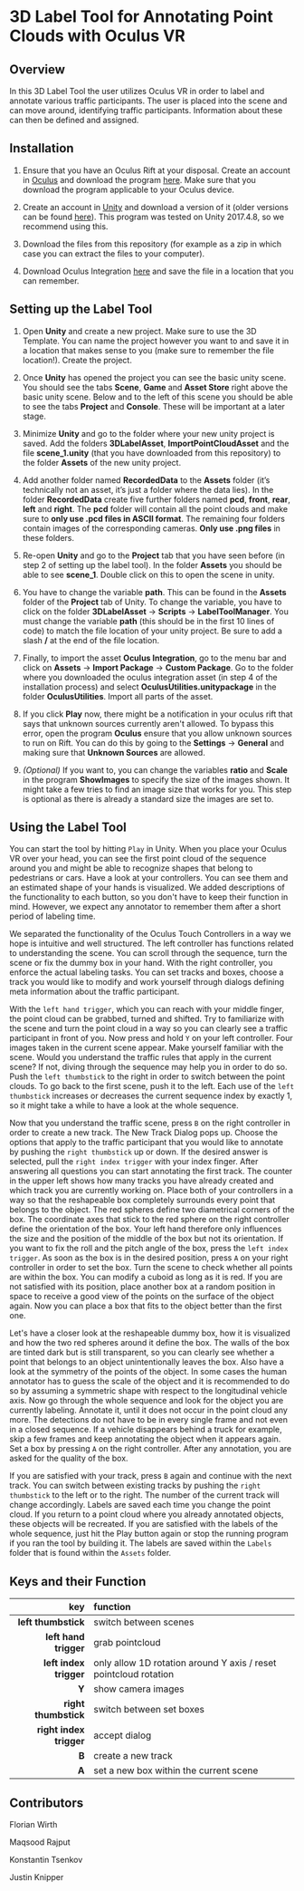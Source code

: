 # 3D Label Tool for Annotating Point Clouds with Oculus VR

## Overview

In this 3D Label Tool the user utilizes Oculus VR in order to label and annotate various traffic participants. The user is placed into the scene and can move around, identifying traffic participants. Information about these can then be defined and assigned.


## Installation

1.  Ensure that you have an Oculus Rift at your disposal. Create an account in [Oculus](https://www.oculus.com/) and download the program [here](https://www.oculus.com/setup/). Make sure that you download the program applicable to your Oculus device.

2.  Create an account in [Unity](https://unity.com/) and download a version of it (older versions can be found [here](https://unity3d.com/de/get-unity/download/archive)). This program was tested on Unity 2017.4.8, so we recommend using this.

3.  Download the files from this repository (for example as a zip in which case you can extract the files to your computer).

4.  Download Oculus Integration [here](https://developer.oculus.com/downloads/package/oculus-utilities-for-unity-5/1.26.0/) and save the file in a location that you can remember.


## Setting up the Label Tool

1.  Open **Unity** and create a new project. Make sure to use the 3D Template. You can name the project however you want to and save it in a location that makes sense to you (make sure to remember the file location!). Create the project.

2.  Once **Unity** has opened the project you can see the basic unity scene. You should see the tabs **Scene**, **Game** and **Asset Store** right above the basic unity scene. Below and to the left of this scene you should be able to see the tabs **Project** and **Console**. These will be important at a later stage.

3.  Minimize **Unity** and go to the folder where your new unity project is saved. Add the folders **3DLabelAsset**, **ImportPointCloudAsset** and the file **scene_1.unity** (that you have downloaded from this repository) to the folder **Assets** of the new unity project.

4.  Add another folder named **RecordedData** to the **Assets** folder (it’s technically not an asset, it’s just a folder where the data lies). In the folder **RecordedData** create five further folders named **pcd**, **front**, **rear**, **left** and **right**. The **pcd** folder will contain all the point clouds and make sure to **only use .pcd files in ASCII format**. The remaining four folders contain images of the corresponding cameras. **Only use .png files** in these folders.

5.  Re-open **Unity** and go to the **Project** tab that you have seen before (in step 2 of setting up the label tool). In the folder **Assets** you should be able to see **scene_1**. Double click on this to open the scene in unity. 

6.  You have to change the variable **path**. This can be found in the **Assets** folder of the **Project** tab of Unity. To change the variable, you have to click on the folder **3DLabelAsset** -> **Scripts** -> **LabelToolManager**. You must change the variable **path**  (this should be in the first 10 lines of code) to match the file location of your unity project. Be sure to add a slash **/** at the end of the file location. 

7.  Finally, to import the asset **Oculus Integration**, go to the menu bar and click on **Assets** -> **Import Package** -> **Custom Package**. Go to the folder where you downloaded the oculus integration asset (in step 4 of the installation process) and select **OculusUtilities.unitypackage** in the folder **OculusUtilities**. Import all parts of the asset.

8.  If you click **Play** now, there might be a notification in your oculus rift that says that unknown sources currently aren't allowed. To bypass this error, open the program **Oculus** ensure that you allow unknown sources to run on Rift. You can do this by going to the **Settings** -> **General** and making sure that **Unknown Sources** are allowed.

9.  *(Optional)* If you want to, you can change the variables **ratio** and **Scale** in the program **ShowImages** to specify the size of the images shown. It might take a few tries to find an image size that works for you. This step is optional as there is already a standard size the images are set to.


## Using the Label Tool

You can start the tool by hitting `Play` in Unity. When you place your Oculus VR over your head, you can see the first point cloud of the sequence around you and might be able to recognize shapes that belong to pedestrians or cars. Have a look at your controllers. You can see them and an estimated shape of your hands is visualized. We added descriptions of the functionality to each button, so you don't have to keep their function in mind. However, we expect any annotator to remember them after a short period of labeling time.

We separated the functionality of the Oculus Touch Controllers in a way we hope is intuitive and well structured. The left controller has functions related to understanding the scene. You can scroll through the sequence, turn the scene or fix the dummy box in your hand. With the right controller, you enforce the actual labeling tasks. You can set tracks and boxes, choose a track you would like to modify and work yourself through dialogs defining meta information about the traffic participant.

With the `left hand trigger`, which you can reach with your middle finger, the point cloud can be grabbed, turned and shifted. Try to familiarize with the scene and turn the point cloud in a way so you can clearly see a traffic participant in front of you. Now press and hold `Y` on your left controller. Four images taken in the current scene appear. Make yourself familiar with the scene. Would you understand the traffic rules that apply in the current scene? If not, diving through the sequence may help you in order to do so. Push the `left thumbstick` to the right in order to switch between the point clouds. To go back to the first scene, push it to the left. Each use of the `left thumbstick` increases or decreases the current sequence index by exactly 1, so it might take a while to have a look at the whole sequence.

Now that you understand the traffic scene, press `B` on the right controller in order to create a new track. The New Track Dialog pops up. Choose the options that apply to the traffic participant that you would like to annotate by pushing the `right thumbstick` up or down. If the desired answer is selected, pull the `right index trigger` with your index finger. After answering all questions you can start annotating the first track. The counter in the upper left shows how many tracks you have already created and which track you are currently working on. Place both of your controllers in a way so that the reshapeable box completely surrounds every point that belongs to the object. The red spheres define two diametrical corners of the box. The coordinate axes that stick to the red sphere on the right controller define the orientation of the box. Your left hand therefore only influences the size and the position of the middle of the box but not its orientation. If you want to fix the roll and the pitch angle of the box, press the `left index trigger`. As soon as the box is in the desired position, press `A` on your right controller in order to set the box. Turn the scene to check whether all points are within the box. You can modify a cuboid as long as it is red. If you are not satisfied with its position, place another box at a random position in space to receive a good view of the points on the surface of the object again. Now you can place a box that fits to the object better than the first one.

Let's have a closer look at the reshapeable dummy box, how it is visualized and how the two red spheres around it define the box. The walls of the box are tinted dark but is still transparent, so you can clearly see whether a point that belongs to an object unintentionally leaves the box. Also have a look at the symmetry of the points of the object. In some cases the human annotator has to guess the scale of the object and it is recommended to do so by assuming a symmetric shape with respect to the longitudinal vehicle axis. Now go through the whole sequence and look for the object you are currently labeling. Annotate it, until it does not occur in the point cloud any more. The detections do not have to be in every single frame and not even in a closed sequence. If a vehicle disappears behind a truck for example, skip a few frames and keep annotating the object when it appears again. Set a box by pressing `A` on the right controller. After any annotation, you are asked for the quality of the box. 

If you are satisfied with your track, press `B` again and continue with the next track. You can switch between existing tracks by pushing the `right thumbstick` to the left or to the right. The number of the current track will change accordingly. Labels are saved each time you change the point cloud. If you return to a point cloud where you already annotated objects, these objects will be recreated. If you are satisfied with the labels of the whole sequence, just hit the Play button again or stop the running program if you ran the tool by building it. The labels are saved within the `Labels` folder that is found within the `Assets` folder.


## Keys and their Function

| key | function | 
|-------:|:-------| 
| **left thumbstick** | switch between scenes  |
| **left hand trigger** | grab pointcloud |
| **left index trigger** | only allow 1D rotation around Y axis / reset pointcloud rotation |
| **Y** | show camera images |
| **right thumbstick** | switch between set boxes |
| **right index trigger** | accept dialog |
| **B** | create a new track |
| **A** | set a new box within the current scene |


## Contributors

Florian Wirth

Maqsood Rajput

Konstantin Tsenkov

Justin Knipper
